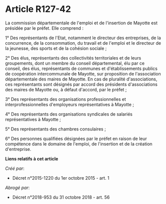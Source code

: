 # Article R127-42

La commission départementale de l'emploi et de l'insertion de Mayotte est présidée par le préfet. Elle comprend : 

1° Des représentants de l'Etat, notamment le directeur des entreprises, de la concurrence, de la consommation, du travail et
de l'emploi et le directeur de la jeunesse, des sports et de la cohésion sociale ; 

2° Des élus, représentants des collectivités territoriales et de leurs groupements, dont un membre du conseil départemental,
élu par ce conseil, des élus, représentants de communes et d'établissements publics de coopération intercommunale de Mayotte,
sur proposition de l'association départementale des maires de Mayotte. En cas de pluralité d'associations, ces représentants
sont désignés par accord des présidents d'associations des maires de Mayotte ou, à défaut d'accord, par le préfet ; 

3° Des représentants des organisations professionnelles et interprofessionnelles d'employeurs représentatives à Mayotte ; 

4° Des représentants des organisations syndicales de salariés représentatives à Mayotte ; 

5° Des représentants des chambres consulaires ; 

6° Des personnes qualifiées désignées par le préfet en raison de leur compétence dans le domaine de l'emploi, de l'insertion
et de la création d'entreprise.

**Liens relatifs à cet article**

_Créé par_:

  - Décret n°2015-1220 du 1er octobre 2015 - art. 1

_Abrogé par_:

  - Décret n°2018-953 du 31 octobre 2018 - art. 56
